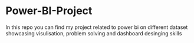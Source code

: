 # Power-BI-Project

In this repo you can find my project related to power bi on different dataset showcasing visulisation, problem solving and dashboard desinging skills
